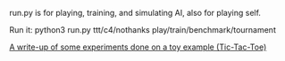 run.py is for playing, training, and simulating AI, also for playing self.

Run it: python3 run.py ttt/c4/nothanks play/train/benchmark/tournament

[A write-up of some experiments done on a toy example (Tic-Tac-Toe)](ttt/)
